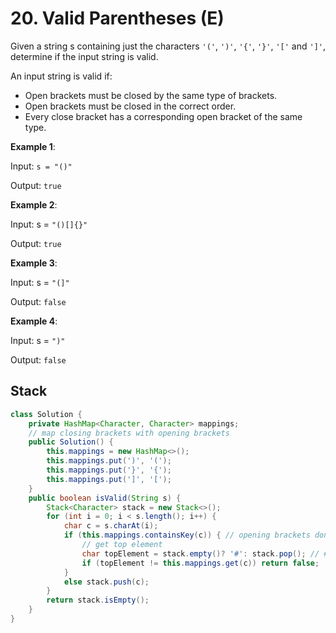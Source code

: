 # 20. Valid Parentheses (E)

Given a string s containing just the characters ``'('``, ``')'``, ``'{'``, ``'}'``, ``'['`` and ``']'``, determine if the input string is valid.

An input string is valid if:

- Open brackets must be closed by the same type of brackets.
- Open brackets must be closed in the correct order.
- Every close bracket has a corresponding open bracket of the same type.

**Example 1**:

Input: ``s = "()"``

Output: ``true``

**Example 2**:

Input: s = ``"()[]{}"``

Output: ``true``

**Example 3**:

Input: s = ``"(]"``

Output: ``false``

**Example 4**:

Input: s = ``")"``

Output: ``false``

## Stack

```java
class Solution {
    private HashMap<Character, Character> mappings;
    // map closing brackets with opening brackets
    public Solution() {
        this.mappings = new HashMap<>();
        this.mappings.put(')', '(');
        this.mappings.put('}', '{');
        this.mappings.put(']', '[');
    }
    public boolean isValid(String s) {
        Stack<Character> stack = new Stack<>();
        for (int i = 0; i < s.length(); i++) {
            char c = s.charAt(i);
            if (this.mappings.containsKey(c)) { // opening brackets don't work; they will be pushed
                // get top element
                char topElement = stack.empty()? '#': stack.pop(); // # is a dummy val
                if (topElement != this.mappings.get(c)) return false;
            }
            else stack.push(c);
        }
        return stack.isEmpty();
    }
}
```